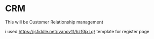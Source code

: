 # CRM
This will be Customer Relationship management

i used https://jsfiddle.net/ivanov11/hzf0jxLg/ template for register page
